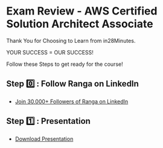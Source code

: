 # Exam Review - AWS Certified Solution Architect Associate

Thank You for Choosing to Learn from in28Minutes.

YOUR SUCCESS = OUR SUCCESS!

Follow these Steps to get ready for the course!

## Step 0️⃣ : Follow Ranga on LinkedIn

- [Join 30,000+ Followers of Ranga on LinkedIn](https://links.in28minutes.com/lin)

## Step 1️⃣ : Presentation

- [Download Presentation](https://github.com/in28minutes/course-material/raw/main/05-exam-review-aws-certified-solution-architect-associate/EXAMREVIEW-AWSCertifiedSolutionArchitectAssociate-Presentation.pdf)
